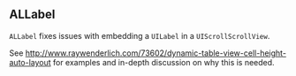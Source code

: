 ## ALLabel

`ALLabel` fixes issues with embedding a `UILabel` in a `UIScrollScrollView`.

See http://www.raywenderlich.com/73602/dynamic-table-view-cell-height-auto-layout for examples and in-depth discussion on why this is needed.